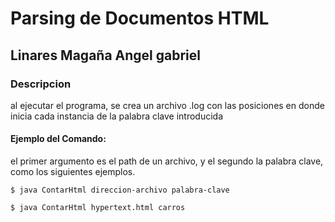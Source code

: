 # Parsing de Documentos HTML
## Linares Magaña Angel gabriel

### Descripcion
al ejecutar el programa, se crea un archivo .log con las posiciones en donde inicia cada instancia de la palabra clave introducida

#### Ejemplo del Comando:
el primer argumento es el path de un archivo, y el segundo la palabra clave, como los siguientes ejemplos.
```
$ java ContarHtml direccion-archivo palabra-clave

```

```
$ java ContarHtml hypertext.html carros
```

